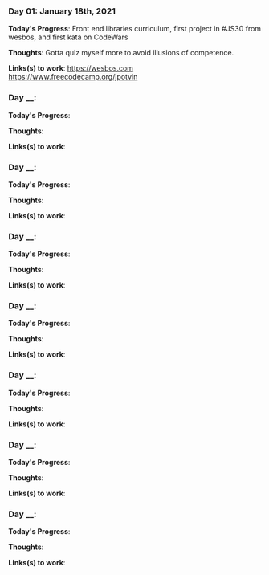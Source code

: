 ### Day 01: January 18th, 2021

**Today's Progress**: Front end libraries curriculum, first project in #JS30 from wesbos, and first kata on CodeWars

**Thoughts**: Gotta quiz myself more to avoid illusions of competence.

**Links(s) to work**: https://wesbos.com https://www.freecodecamp.org/jpotvin

### Day __:

**Today's Progress**:

**Thoughts**:

**Links(s) to work**:

### Day __:

**Today's Progress**:

**Thoughts**:

**Links(s) to work**:

### Day __:

**Today's Progress**:

**Thoughts**:

**Links(s) to work**:

### Day __:

**Today's Progress**:

**Thoughts**:

**Links(s) to work**:

### Day __:

**Today's Progress**:

**Thoughts**:

**Links(s) to work**:

### Day __:

**Today's Progress**:

**Thoughts**:

**Links(s) to work**:

### Day __:

**Today's Progress**:

**Thoughts**:

**Links(s) to work**:
